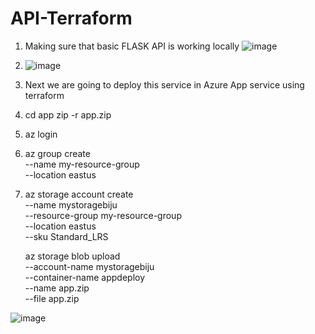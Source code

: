 # API-Terraform

1. Making sure that basic FLASK API is working locally ![image](https://github.com/user-attachments/assets/f8621143-a819-4d80-8c07-2ad5b9ff8dea)
2. ![image](https://github.com/user-attachments/assets/9bf16562-3609-44d5-adad-85bae254bc41)
3. Next we are going to deploy this service in Azure App service using terraform
4. cd app
    zip -r app.zip
5.  az login
6.  az group create \
  --name my-resource-group \
  --location eastus

7.  az storage account create \
  --name mystoragebiju \
  --resource-group my-resource-group \
  --location eastus \
  --sku Standard_LRS

    az storage blob upload \
  --account-name mystoragebiju \
  --container-name appdeploy \
  --name app.zip \
  --file app.zip


![image](https://github.com/user-attachments/assets/8b88f8c2-8450-477e-a6a3-7852723e4b04)





   
